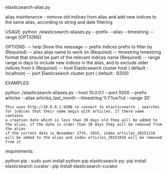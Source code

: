 elasticsearch-alias.py

alias maintenance - remove old indices from alias and add new indices to the same alias, according to string and date filtering

USAGE: python ./elasticsearch-aliases.py --prefix <indices prefix> --alias <alias name> --timestring <timestring> --range <range in days> [OPTIONS]

OPTIONS:
  -- help          Show this message
  -- prefix        indices prefix to filter by (Required)
  -- alias         alias name to work on (Required)
  -- timestring    timestring format that should be part of the relevant indices name (Required)
  -- range         range in days to include new indices in the alias, and to exclude older indices from it (Required)
  -- host          Elasticsearch cluster host ( default :  localhost)
  -- port          Elasticsearch cluster port ( default : 9200)

EXAMPLES:

  python ./elasticsearch-aliases.py --host 10.0.0.1 --port 9200 --prefix articles --alias articles_last_month --timestring %Y%m%d --range 30'

    This uses http://10.0.0.1:9200 to connect to elasticsearch , searches for indices that their name begin with articles. If there name contains
    a creation date which is less than 30 days old they will be added to the alias, if the date is older than 30 days they will be removed from the alias
    if the current date is November 17th, 2015, index articles_20151116 will be added to the alias and index articles_20151016 will be removed from it

requirements:

python
pip : sudo yum install python-pip
elasticsearch-py: pip install elasticsearch
curator : pip install elasticsearch-curator
